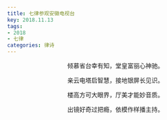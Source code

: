 ```yaml
---
title: 七律参观安徽电视台
key: 2018.11.13
tags: 
- 2018
- 七律
categories: 律诗
---
```


<p align="center">倾慕省台幸有知，堂皇富丽心神驰。
</p>
<p align="center">亲云电塔启智慧，接地银屏长见识。
</p>
<p align="center">楼高方可大眼界，厅美才能妙音质。
</p>
<p align="center">出镜好奇过把瘾，依模作样播主持。
</p>
